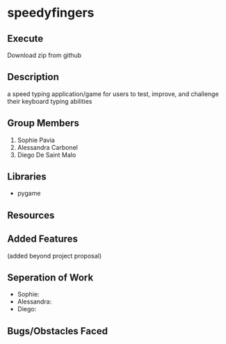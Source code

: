 # speedyfingers

## Execute
Download zip from github  


## Description
a speed typing application/game for users to test, improve, and challenge their keyboard typing abilities 

## Group Members
1. Sophie Pavia
2. Alessandra Carbonel
3. Diego De Saint Malo

## Libraries
- pygame

## Resources

## Added Features 
(added beyond project proposal)

## Seperation of Work
- Sophie:
- Alessandra:
- Diego:

## Bugs/Obstacles Faced

